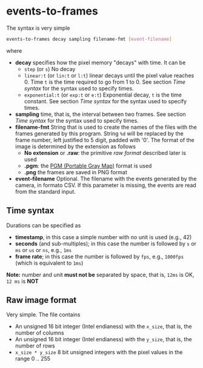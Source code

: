 # events-to-frames

The syntax is very simple

```sh
events-to-frames decay sampling filename-fmt [event-filename]
```

where

* **decay** specifies how the pixel memory "decays" with time.  It can be
  * `step` (or `s`) No decay
  * `linear:t` (or `lin:t` or `l:t`) linear decays until the pixel value reaches 0.  Time `t` is the time required to go from 1 to 0.  See section *Time syntax* for the syntax used to specify times.
  * `exponential:t` (or `exp:t` or `e:t`) Exponential decay, `t` is the time constant. See section *Time syntax* for the syntax used to specify times.
* **sampling** time, that is, the interval between two frames.  See section *Time syntax* for the syntax used to specify times.
* **filename-fmt** String that is used to create the names of the files with the frames generated by this program.  String `%d` will be replaced by the frame number, left justified to 5 digit, padded with '0'.  The format of the image is determined by the extension as follows
   * **No extension** or **.raw**:  the primitive *raw format* described later is used 
   * **.pgm**: the [PGM (Portable Gray Map)](https://netpbm.sourceforge.net/doc/pgm.html) format is used
   * **.png**  the frames are saved in PNG format
* **event-filename** Optional.  The filename with the events generated by the camera, in formato CSV.  If this parameter is missing, the events are read from the standard input.

## Time syntax

Durations can be specified as

* **timestamp**, in this case a simple number with no unit is used (e.g., 42)
* **seconds** (and sub-multiples); in this case the number is followed by `s` or `ms` or `us` or `ns`, e.g., `1ms`
* **frame rate**; in this case the number is followed by `fps`, e.g., `1000fps` (which is equivalent to `1ms`)

**Note:** number and unit **must not be** separated by space, that is, `12ms` is OK, `12 ms` is **NOT**

## Raw image format

Very simple.  The file contains

* An unsigned 16 bit integer (Intel endianess) with the `x_size`, that is, the number of columns
* An unsigned 16 bit integer (Intel endianess) with the `y_size`, that is, the number of rows
* `x_size * y_size` 8 bit unsigned integers with the pixel values in the range 0 .. 255

